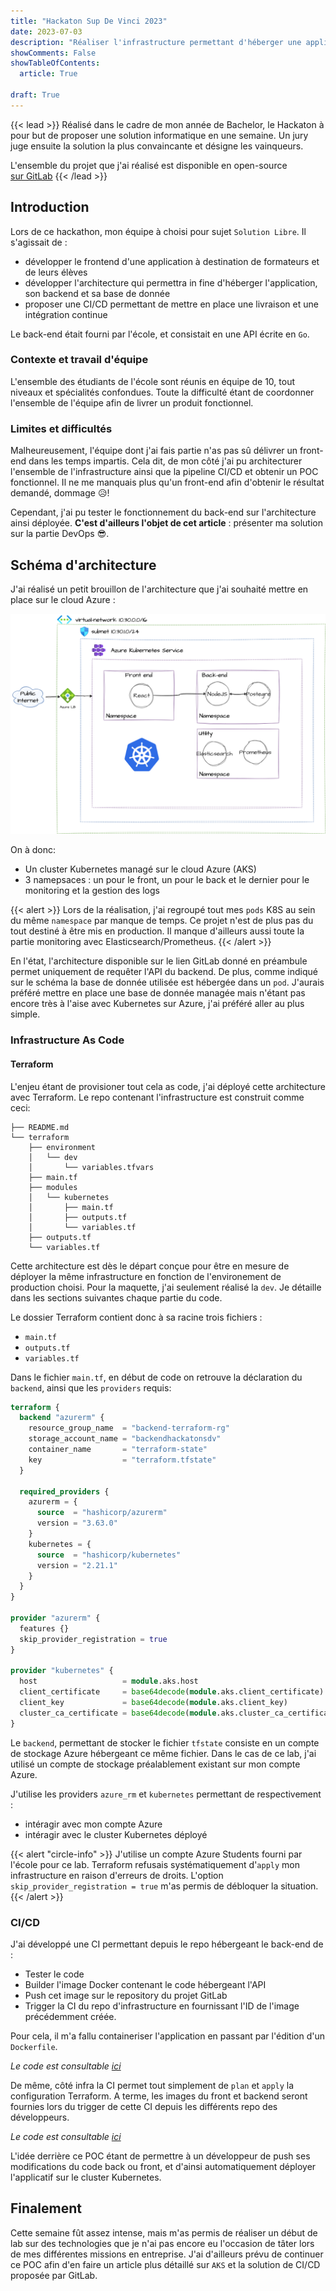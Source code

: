 ```yaml
---
title: "Hackaton Sup De Vinci 2023"
date: 2023-07-03
description: "Réaliser l'infrastructure permettant d'héberger une application web (front end/backend)"
showComments: False
showTableOfContents:
  article: True

draft: True
---
```

{{< lead >}}
Réalisé dans le cadre de mon année de Bachelor, le Hackaton à pour but de proposer une solution informatique en une 
semaine. Un jury juge ensuite la solution la plus convaincante et désigne les vainqueurs.

L'ensemble du projet que j'ai réalisé est disponible en open-source  
[sur GitLab](https://gitlab.com/sdv-open-course-factory)
{{< /lead >}}


## Introduction

Lors de ce hackathon, mon équipe à choisi pour sujet `Solution Libre`. Il s'agissait de :

- développer le frontend d'une application à destination de formateurs et de leurs élèves
- développer l'architecture qui permettra in fine d'héberger l'application, son backend et sa base de donnée
- proposer une CI/CD permettant de mettre en place une livraison et une intégration continue

Le back-end était fourni par l'école, et consistait en une API écrite en `Go`.

### Contexte et travail d'équipe

L'ensemble des étudiants de l'école sont réunis en équipe de 10, tout niveaux et spécialités confondues. Toute la 
difficulté étant de coordonner l'ensemble de l'équipe afin de livrer un produit fonctionnel. 

### Limites et difficultés

Malheureusement, l'équipe dont j'ai fais partie n'as pas sû délivrer un front-end dans les temps impartis. Cela dit,
de mon côté j'ai pu architecturer l'ensemble de l'infrastructure ainsi que la pipeline CI/CD et obtenir un POC 
fonctionnel. Il ne me manquais plus qu'un front-end afin d'obtenir le résultat demandé, dommage :disappointed_relieved:!

Cependant, j'ai pu tester le fonctionnement du back-end sur l'architecture ainsi déployée. **C'est d'ailleurs l'objet de
cet article** : présenter ma solution sur la partie DevOps :sunglasses:. 

## Schéma d'architecture

J'ai réalisé un petit brouillon de l'architecture que j'ai souhaité mettre en place sur le cloud Azure : 

![Scheme](imgs/aks.drawio.png)

On à donc:

- Un cluster Kubernetes managé sur le cloud Azure (AKS)
- 3 namepsaces : un pour le front, un pour le back et le dernier pour le monitoring et la gestion des logs

{{< alert >}}
Lors de la réalisation, j'ai regroupé tout mes `pods` K8S au sein du même `namespace` par manque de temps. Ce projet
n'est de plus pas du tout destiné à être mis en production. Il manque d'ailleurs aussi toute la partie 
monitoring avec Elasticsearch/Prometheus.
{{< /alert >}}

En l'état, l'architecture disponible sur le lien GitLab donné en préambule permet uniquement de requêter l'API du
backend. De plus, comme indiqué sur le schéma la base de donnée utilisée est hébergée dans un `pod`. J'aurais préféré
mettre en place une base de donnée managée mais n'étant pas encore très à l'aise avec Kubernetes sur Azure, j'ai préféré
aller au plus simple.

### Infrastructure As Code

#### Terraform

L'enjeu étant de provisioner tout cela as code, j'ai déployé cette architecture avec Terraform. Le repo contenant
l'infrastructure est construit comme ceci:

```
├── README.md
└── terraform
    ├── environment
    │   └── dev
    │       └── variables.tfvars
    ├── main.tf
    ├── modules
    │   └── kubernetes
    │       ├── main.tf
    │       ├── outputs.tf
    │       └── variables.tf
    ├── outputs.tf
    └── variables.tf
```

Cette architecture est dès le départ conçue pour être en mesure de déployer la même infrastructure en fonction de
l'environement de production choisi. Pour la maquette, j'ai seulement réalisé la `dev`. Je détaille dans les sections
suivantes chaque partie du code.

Le dossier Terraform contient donc à sa racine trois fichiers :

- `main.tf`
- `outputs.tf`
- `variables.tf`

Dans le fichier `main.tf`, en début de code on retrouve la déclaration du `backend`, ainsi que les `providers` requis:

```terraform
terraform {
  backend "azurerm" {
    resource_group_name  = "backend-terraform-rg"
    storage_account_name = "backendhackatonsdv"
    container_name       = "terraform-state"
    key                  = "terraform.tfstate"
  }

  required_providers {
    azurerm = {
      source  = "hashicorp/azurerm"
      version = "3.63.0"
    }
    kubernetes = {
      source  = "hashicorp/kubernetes"
      version = "2.21.1"
    }
  }
}

provider "azurerm" {
  features {}
  skip_provider_registration = true
}

provider "kubernetes" {
  host                   = module.aks.host
  client_certificate     = base64decode(module.aks.client_certificate)
  client_key             = base64decode(module.aks.client_key)
  cluster_ca_certificate = base64decode(module.aks.cluster_ca_certificate)
}

```

Le `backend`, permettant de stocker le fichier `tfstate` consiste en un compte de stockage Azure hébergeant ce même
fichier. Dans le cas de ce lab, j'ai utilisé un compte de stockage préalablement existant sur mon compte Azure.

J'utilise les providers `azure_rm` et `kubernetes` permettant de respectivement :

- intéragir avec mon compte Azure
- intéragir avec le cluster Kubernetes déployé

{{< alert "circle-info" >}}
J'utilise un compte Azure Students fourni par l'école pour ce lab. Terraform refusais 
systématiquement d'`apply` mon infrastructure en raison d'erreurs de droits. L'option
`skip_provider_registration = true` m'as permis de débloquer la situation.
{{< /alert >}}











### CI/CD

J'ai développé une CI permettant depuis le repo hébergeant le back-end de :

- Tester le code
- Builder l'image Docker contenant le code hébergeant l'API
- Push cet image sur le repository du projet GitLab
- Trigger la CI du repo d'infrastructure en fournissant l'ID de l'image précédemment créée.

Pour cela, il m'a fallu containeriser l'application en passant par l'édition d'un `Dockerfile`.

*Le code est consultable [ici](https://gitlab.com/sdv-open-course-factory/ocf-core/-/blob/develop/.gitlab-ci.yml)*

De même, côté infra la CI permet tout simplement de `plan` et `apply` la configuration Terraform. A terme, les images
du front et backend seront fournies lors du trigger de cette CI depuis les différents repo des développeurs.

*Le code est consultable [ici](https://gitlab.com/sdv-open-course-factory/ocf-core-infra/-/blob/main/.gitlab-ci.yml)*

L'idée derrière ce POC étant de permettre à un développeur de push ses modifications du code back ou front, et d'ainsi
automatiquement déployer l'applicatif sur le cluster Kubernetes.

## Finalement

Cette semaine fût assez intense, mais m'as permis de réaliser un début de lab sur des technologies que je n'ai pas encore
eu l'occasion de tâter lors de mes différentes missions en entreprise. J'ai d'ailleurs prévu de continuer ce POC afin
d'en faire un article plus détaillé sur `AKS` et la solution de CI/CD proposée par GitLab.








